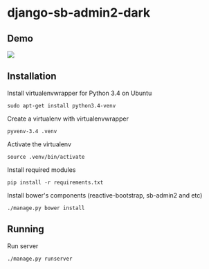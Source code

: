 # django-sb-admin2-dark

## Demo
![](https://raw.githubusercontent.com/patriz/django-sb-admin2-dark/master/screenshot.png) 

## Installation

Install virtualenvwrapper for Python 3.4 on Ubuntu

	sudo apt-get install python3.4-venv

Create a virtualenv with virtualenvwrapper

	pyvenv-3.4 .venv

Activate the virtualenv

	source .venv/bin/activate

Install required modules

	pip install -r requirements.txt

Install bower's components (reactive-bootstrap, sb-admin2 and etc)
	
	./manage.py bower install

## Running

Run server

	./manage.py runserver


